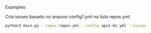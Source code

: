 Examples:

Cria issues basado no arquivo config1.yml na lista repos.yml

``` sh
python3 main.py --repos repos.yml --config aps1-m1.yml --issues
```
